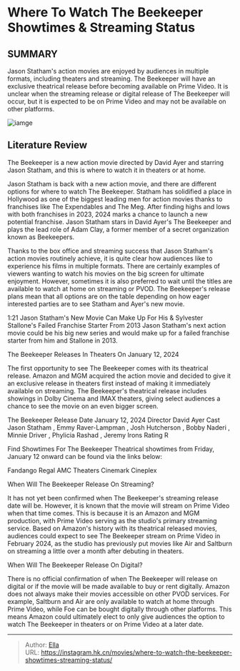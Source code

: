 # Where To Watch The Beekeeper Showtimes &amp; Streaming Status


## SUMMARY 



  Jason Statham&#39;s action movies are enjoyed by audiences in multiple formats, including theaters and streaming.   The Beekeeper will have an exclusive theatrical release before becoming available on Prime Video.   It is unclear when the streaming release or digital release of The Beekeeper will occur, but it is expected to be on Prime Video and may not be available on other platforms.  

![iamge](https://static1.srcdn.com/wordpress/wp-content/uploads/2024/01/11_tb.jpg)

## Literature Review

The Beekeeper is a new action movie directed by David Ayer and starring Jason Statham, and this is where to watch it in theaters or at home.




Jason Statham is back with a new action movie, and there are different options for where to watch The Beekeeper. Statham has solidified a place in Hollywood as one of the biggest leading men for action movies thanks to franchises like The Expendables and The Meg. After finding highs and lows with both franchises in 2023, 2024 marks a chance to launch a new potential franchise. Jason Statham stars in David Ayer&#39;s The Beekeeper and plays the lead role of Adam Clay, a former member of a secret organization known as Beekeepers.




Thanks to the box office and streaming success that Jason Statham&#39;s action movies routinely achieve, it is quite clear how audiences like to experience his films in multiple formats. There are certainly examples of viewers wanting to watch his movies on the big screen for ultimate enjoyment. However, sometimes it is also preferred to wait until the titles are available to watch at home on streaming or PVOD. The Beekeeper&#39;s release plans mean that all options are on the table depending on how eager interested parties are to see Statham and Ayer&#39;s new movie.

  1:21                       Jason Statham&#39;s New Movie Can Make Up For His &amp; Sylvester Stallone&#39;s Failed Franchise Starter From 2013   Jason Statham&#39;s next action movie could be his big new series and would make up for a failed franchise starter from him and Stallone in 2013.   


 The Beekeeper Releases In Theaters On January 12, 2024 
          




The first opportunity to see The Beekeeper comes with its theatrical release. Amazon and MGM acquired the action movie and decided to give it an exclusive release in theaters first instead of making it immediately available on streaming. The Beekeeper&#39;s theatrical release includes showings in Dolby Cinema and IMAX theaters, giving select audiences a chance to see the movie on an even bigger screen.

   The Beekeeper      Release Date    January 12, 2024     Director    David Ayer     Cast    Jason Statham , Emmy Raver-Lampman , Josh Hutcherson , Bobby Naderi , Minnie Driver , Phylicia Rashad , Jeremy Irons     Rating    R      

Find Showtimes For The Beekeeper
Theatrical showtimes from Friday, January 12 onward can be found via the links below:

 

  Fandango   Regal   AMC Theaters   Cinemark   Cineplex  



 When Will The Beekeeper Release On Streaming? 
          




It has not yet been confirmed when The Beekeeper&#39;s streaming release date will be. However, it is known that the movie will stream on Prime Video when that time comes. This is because it is an Amazon and MGM production, with Prime Video serving as the studio&#39;s primary streaming service. Based on Amazon&#39;s history with its theatrical released movies, audiences could expect to see The Beekeeper stream on Prime Video in February 2024, as the studio has previously put movies like Air and Saltburn on streaming a little over a month after debuting in theaters.



 When Will The Beekeeper Release On Digital? 
          

There is no official confirmation of when The Beekeeper will release on digital or if the movie will be made available to buy or rent digitally. Amazon does not always make their movies accessible on other PVOD services. For example, Saltburn and Air are only available to watch at home through Prime Video, while Foe can be bought digitally through other platforms. This means Amazon could ultimately elect to only give audiences the option to watch The Beekeeper in theaters or on Prime Video at a later date.






---

> Author: [Ella](https://instagram.hk.cn/)  
> URL: https://instagram.hk.cn/movies/where-to-watch-the-beekeeper-showtimes-streaming-status/  

